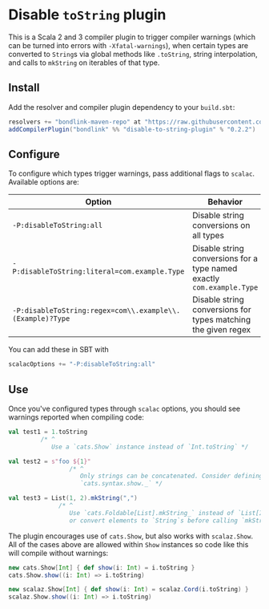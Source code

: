 # Disable `toString` plugin

This is a Scala 2 and 3 compiler plugin to trigger compiler warnings (which can be turned into errors with
`-Xfatal-warnings`), when certain types are converted to `String`s via global methods like `.toString`, string
interpolation, and calls to `mkString` on iterables of that type.

## Install

Add the resolver and compiler plugin dependency to your `build.sbt`:

```scala
resolvers += "bondlink-maven-repo" at "https://raw.githubusercontent.com/mblink/maven-repo/main"
addCompilerPlugin("bondlink" %% "disable-to-string-plugin" % "0.2.2")
```

## Configure

To configure which types trigger warnings, pass additional flags to `scalac`. Available options are:

| Option | Behavior |
|--------|----------|
|`-P:disableToString:all`|Disable string conversions on all types|
|`-P:disableToString:literal=com.example.Type`|Disable string conversions for a type named exactly `com.example.Type`|
|`-P:disableToString:regex=com\\.example\\.(Example)?Type`|Disable string conversions for types matching the given regex|

You can add these in SBT with

```scala
scalacOptions += "-P:disableToString:all"
```

## Use

Once you've configured types through `scalac` options, you should see warnings reported when compiling code:

```scala
val test1 = 1.toString
         /* ^
            Use a `cats.Show` instance instead of `Int.toString` */

val test2 = s"foo ${1}"
                 /* ^
                    Only strings can be concatenated. Consider defining a `cats.Show[Int]` and using `show"..."` from
                    `cats.syntax.show._` */

val test3 = List(1, 2).mkString(",")
              /* ^
                 Use `cats.Foldable[List].mkString_` instead of `List[Int].mkString`
                 or convert elements to `String`s before calling `mkString` */
```

The plugin encourages use of `cats.Show`, but also works with `scalaz.Show`. All of the cases above are allowed
within `Show` instances so code like this will compile without warnings:

```scala
new cats.Show[Int] { def show(i: Int) = i.toString }
cats.Show.show((i: Int) => i.toString)

new scalaz.Show[Int] { def show(i: Int) = scalaz.Cord(i.toString) }
scalaz.Show.show((i: Int) => i.toString)
```
